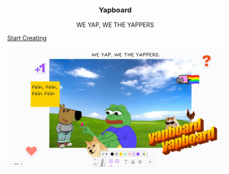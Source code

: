 <p align="center" style="margin-top: 120px">
  <h3 align="center">Yapboard</h3>
  <p align="center">WE YAP, WE THE YAPPERS</p>
  <a href="https://yapboard.chamanbudhathoki.com.np/">Start Creating</a>
</p>
<img src='./banner.jpg'>
